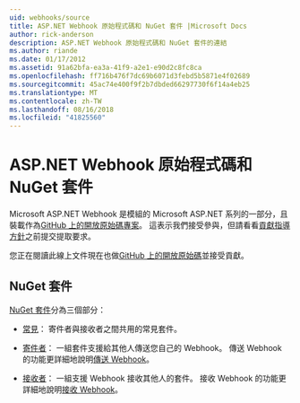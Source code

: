 ```yaml
---
uid: webhooks/source
title: ASP.NET Webhook 原始程式碼和 NuGet 套件 |Microsoft Docs
author: rick-anderson
description: ASP.NET Webhook 原始程式碼和 NuGet 套件的連結
ms.author: riande
ms.date: 01/17/2012
ms.assetid: 91a62bfa-ea3a-41f9-a2e1-e90d2c8fc8ca
ms.openlocfilehash: ff716b476f7dc69b6071d3febd5b5871e4f02689
ms.sourcegitcommit: 45ac74e400f9f2b7dbded66297730f6f14a4eb25
ms.translationtype: MT
ms.contentlocale: zh-TW
ms.lasthandoff: 08/16/2018
ms.locfileid: "41825560"
---
```

# <a name="aspnet-webhooks-source-code-and-nuget-packages"></a>ASP.NET Webhook 原始程式碼和 NuGet 套件

Microsoft ASP.NET Webhook 是模組的 Microsoft ASP.NET 系列的一部分，且裝載作為[GitHub 上的開放原始碼專案](https://github.com/aspnet/WebHooks)。 這表示我們接受參與，但請看看[貢獻指導方針](https://github.com/aspnet/Home/blob/master/CONTRIBUTING.md)之前提交提取要求。

您正在閱讀此線上文件現在也做[GitHub 上的開放原始碼](http://docs.asp.net/en/latest/contribute/style-guide.html#style-guide)並接受貢獻。

## <a name="nuget-packages"></a>NuGet 套件

[NuGet 套件](https://nuget.org/packages?q=Microsoft.AspNet.WebHooks)分為三個部分：

* [常見](https://www.nuget.org/packages?q=Microsoft.AspNet.WebHooks.Common)： 寄件者與接收者之間共用的常見套件。

* [寄件者](https://www.nuget.org/packages?q=Microsoft.AspNet.WebHooks.Custom)： 一組套件支援給其他人傳送您自己的 Webhook。 傳送 Webhook 的功能更詳細地說明[傳送 Webhook](sending/index.md)。

* [接收者](https://www.nuget.org/packages?q=Microsoft.AspNet.WebHooks.Receivers)： 一組支援 Webhook 接收其他人的套件。 接收 Webhook 的功能更詳細地說明[接收 Webhook](receiving/index.md)。
